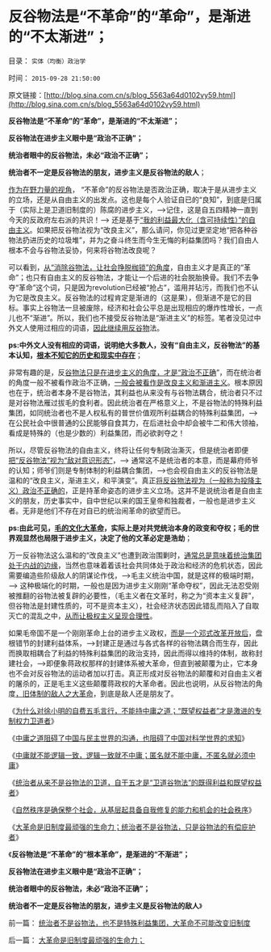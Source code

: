 # 反谷物法是“不革命”的“革命”，是渐进的“不太渐进”；

目录： `实体（均衡）政治学` 

时间： `2015-09-28 21:50:00` 

原文链接：[http://blog.sina.com.cn/s/blog_5563a64d0102vy59.html](http://blog.sina.com.cn/s/blog_5563a64d0102vy59.html)

**反谷物法是“不革命”的“革命”，是渐进的“不太渐进”；**

**反谷物法在进步主义眼中是“政治不正确”；**

**统治者眼中的反谷物法，未必“政治不正确”；**

**统治者不一定是反谷物法的朋友，进步主义是反谷物法的敌人**；

[作为在野力量的视角](../../../2011/8/16/胡乱反政府，就是反民主.md)，
“不革命”的反谷物法是否政治正确，取决于是从进步主义的立场，还是从自由主义的出发点。这也是每个人验证自已的“良知”，到底是归属于（实际上是卫道旧制度的）陈腐的进步主义，——>记住，这是自五四精神一直到今天的反政府左右派的共识！——>
还是基于[“我的利益最大化（含可持续性）”的自由主义](../../../2011/8/17/由下而上“我的利益在那里”的唯利是图.md)。如果把反谷物法视为“改良主义”，那么请问，你见过更坚定地“把各种谷物法扔进历史的垃圾堆”，并为之奋斗终生而今生无悔的利益集团吗？我们自由人根本不会与谷物法妥协，何来将谷物法改良呢？

可以看到，[从“消除谷物法，让社会挣脱枷锁”的角度](../../../2015/9/26/自然秩序的定义和自然转型，谷物法和传统意义上的不公平.md)，自由主义才是真正的“革命”；也只有自由主义的反谷物法，才能让一个后进的社会脱胎换骨。我们不去争夺“革命”这个词，只是因为revolution已经被“抢占”，滥用并玷污，而我们也不认为它是改良主义。反谷物法的过程肯定是渐进的（这是果），但渐进不是它的目标。事实上谷物法一旦被废除，经济和社会公平总是出现相应的爆炸性增长，一点儿也不“渐进”。所以，我们也不接受反谷物法是“渐进主义”的标签。笔者没见过中外文人使用过相应的词语，[因此继续用反谷物](../../../2015/9/25/革命是民主进程的误区，是进步主义的信仰；.md)法。

**ps:中外文人没有相应的词语，说明绝大多数人，没有“自由主义，反谷物法”的基本认知，[根本不知它的历史和现实中存在](../../../2011/2/16/中国文人几乎没有接触过真实的历史.md)**；

非常有趣的是，反[谷物法只是在进步主义的角度，才是“政治不正确](../../../2014/6/26/民主的作用不是“监督，反腐败”，民主的作用“反谷物法”.md)”，而在统治者的角度一般不被看作政治不正确，[一般会被看作是改良主义和渐进主义](../../../2013/5/23/自由主义者的两个境界,渐进主义Gradualism的天花板.md)。根本原因也在于，统治者本身不是谷物法，其利益也从来没有与谷物法耦合，统治者只不过是对谷物法雁过拔毛的食利者。因此统治者在严格意义上，不是谷物法的特殊利益集团，如同统治者也不是人权私有的普世价值观所利益耦合的特殊利益集团，——>在公民社会中很普通的公民能够自食其力，在后进社会中却会被牛二和伟大领袖，看成是特殊的（也是少数的）利益集团，而必欲剥夺之！

所以，尽管反谷物法的自由主义，终将让任何专制政治澌灭，但是统治者即便[把“反谷物法”视为“敌对意识形态”](../../../2014/2/22/敌对意形态不可以“反政府”，拒绝“妖魔化”.md)，——>
通常这不是统治者的本意，而是幕府师爷的认知；师爷们则是专制体制的利益耦合集团，——>也会视自由主义的反谷物法是温和的“改良主义，渐进主义，和平演变”。真正[将反谷物法视为（一般称为投降主义）政治不正确的](../../../2011/8/16/批评“胡乱批评政府”，捍卫的是言论的自由.md)，正是持革命姿态的进步主义立场。这并不是说统治者是自由主义的朋友，历史事实中，自中世纪以来的国王皇帝和独裁者，一般也是进步主义者。无非是他们不存在对自已的统治闹革命的欲望而已。

**ps:由此可见，[毛的文化大革命](../../../2009/7/3/看看毛主席是怎样发动文革反腐的.md)，实际上是对共党统治本身的政变和夺权；毛的世界观显然也局限于进步主义，决定了他的文革必定是浩劫**；

万一反谷物法这么温和的“改良主义”也遭到政治围剿时，[通常总是意味着统治集团处于内战的边缘](../../../2015/9/25/多数人暴政通过内战或选举并无根本区别，动乱的三角原理.md)，当然也意味着着该社会共同体处于政治和经济的危机状态，因此需要编造些阶级敌人的阴谋论作伐，——>毛主义统治中国，就是这样的极端时期，——>
这种极端化的时期，一般也是因为进步主义刚刚“革命夺权”，因此无法忍受刚被推翻的谷物法被复辟的必要性，（毛主义者在文革时，称之为“资本主义复辟”，但谷物法是封建性质的，可不是资本主义），社会经济状态因此错乱而陷入了自取灭亡的混乱之中，[从而让极权主义呈现合理性](../../../2013/1/4/灾害损失，危机成本，危机管理成本，经济学让政治哲学滚蛋.md)。

如果毛帝国不是一个刚刚革命上台的进步主义政权，[而是一个邓式改革开放后](../../../2009/12/10/80年代的改革和就业途径和失业.md)，盘根错节的封建利益体系，——>封建正是通过与各式各样的谷物法耦合而生存，因此而换取相耦合了利益的特殊利益集团的政治支持，因此而得以维持的体制，故称封建社会，——>即便象蒋政权那样的封建体系被大革命，但直到被颠覆为止，它本身也不会对反谷物法的运动者加以打击。真正形成对反谷物法的颠覆和对自由主义者的屠杀的，正是毛主义这些颠覆蒋政权的大革命者。因此也说明，从反谷物法的角度[，旧体制的敌人之大革命](../../../2015/3/25/革命与反革命，大革命与极权主义相伴随；.md)，到底是敌人还是朋友了。

《[为什么对徐小明的自费五毛言行，不能持中庸之道；“既望权益者”才是激进的专制权力卫道者](../../../2015/9/22/为什么对徐小明的自费五毛言行，不能持中庸之道；.md)》

《[中庸之道阻碍了中国与民主世界的沟通，也阻碍了中国对科学世界的求知](../../../2015/9/23/中庸文化是适用于专制政体的政治文化；.md)》

《[中庸就不能逻辑一致，逻辑一致就不中庸；匿名就不能中庸，不匿名就必须中庸](../../../2015/9/24/逻辑一致，交换得到“攻击他人（错误）”的权利；.md)》

《[统治者从来不是谷物法的卫道，自干五才是“卫道谷物法”的既得利益和既望权益者](../../../2015/9/25/革命是民主进程的误区，是进步主义的信仰；.md)》

《[自然秩序是确保整个社会，从基层起具备自我修复的能力和机会的社会秩序](../../../2015/9/26/自然秩序的定义和自然转型，谷物法和传统意义上的不公平.md)》

《[大革命是旧制度最顽强的生命力；统治者不是谷物法，只是谷物法的有偿庇护者](../../../2015/9/27/大革命是旧制度最顽强的生命力；.md)》

《**反谷物法是“不革命”的“根本革命”，是渐进的“不渐进”；**

**反谷物法在进步主义眼中是“政治不正确”；**

**统治者眼中的反谷物法，未必“政治不正确”；**

**统治者不一定是反谷物法的朋友，进步主义是反谷物法的敌人**》

前一篇： [统治者不是谷物法，也不是特殊利益集团，大革命不可能改变旧制度](../../../2015/9/29/统治者不是谷物法，也不是特殊利益集团，大革命不可能改变旧制度.md)

后一篇： [大革命是旧制度最顽强的生命力；](../../../2015/9/27/大革命是旧制度最顽强的生命力；.md)

